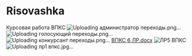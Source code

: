 # Risovashka
Курсовая работа ВПКС
![Uploading администратор переходы.png…]()
![Uploading голосующий переходы.png…]()
![Uploading конкурсант переходы.png…]()
[ВПКС 6 ЛР.docx](https://github.com/AnastasiaValentinovna/Risovashka/files/10771225/6.docx)
![ЛР5 ВПКС](https://user-images.githubusercontent.com/115706478/219782260-6073b735-4fde-4346-808a-443866fb1640.png)
![Uploading лр1 впкс.jpg…]()
